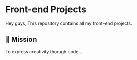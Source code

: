 
# Front-end Projects

Hey guys, This repository contains all my front-end projects.


## 🚀 Mission
To express creativity thorugh code....


